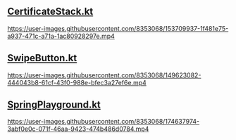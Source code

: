 ## [CertificateStack.kt](app/src/main/java/com/antonshilov/composeanimations/CertificatesStack.kt)


https://user-images.githubusercontent.com/8353068/153709937-1f481e75-a937-471c-a71a-1ac80928297e.mp4

## [SwipeButton.kt](app/src/main/java/com/antonshilov/composeanimations/SwipeButton.kt)

https://user-images.githubusercontent.com/8353068/149623082-444043b8-61cf-43f0-988e-bfec3a27ef6e.mp4

## [SpringPlayground.kt](app/src/main/java/com/antonshilov/composeanimations/SpringPlayground.kt)

https://user-images.githubusercontent.com/8353068/174637974-3abf0e0c-071f-46aa-9423-474b486d0784.mp4

